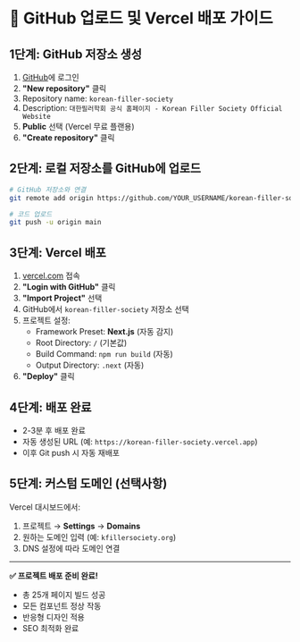 # 🚀 GitHub 업로드 및 Vercel 배포 가이드

## 1단계: GitHub 저장소 생성

1. [GitHub](https://github.com)에 로그인
2. **"New repository"** 클릭 
3. Repository name: `korean-filler-society`
4. Description: `대한필러학회 공식 홈페이지 - Korean Filler Society Official Website`
5. **Public** 선택 (Vercel 무료 플랜용)
6. **"Create repository"** 클릭

## 2단계: 로컬 저장소를 GitHub에 업로드

```bash
# GitHub 저장소와 연결
git remote add origin https://github.com/YOUR_USERNAME/korean-filler-society.git

# 코드 업로드
git push -u origin main
```

## 3단계: Vercel 배포

1. [vercel.com](https://vercel.com) 접속
2. **"Login with GitHub"** 클릭
3. **"Import Project"** 선택
4. GitHub에서 `korean-filler-society` 저장소 선택
5. 프로젝트 설정:
   - Framework Preset: **Next.js** (자동 감지)
   - Root Directory: `/` (기본값)
   - Build Command: `npm run build` (자동)
   - Output Directory: `.next` (자동)
6. **"Deploy"** 클릭

## 4단계: 배포 완료

- 2-3분 후 배포 완료
- 자동 생성된 URL (예: `https://korean-filler-society.vercel.app`)
- 이후 Git push 시 자동 재배포

## 5단계: 커스텀 도메인 (선택사항)

Vercel 대시보드에서:
1. 프로젝트 → **Settings** → **Domains**
2. 원하는 도메인 입력 (예: `kfillersociety.org`)
3. DNS 설정에 따라 도메인 연결

---

**✅ 프로젝트 배포 준비 완료!**
- 총 25개 페이지 빌드 성공
- 모든 컴포넌트 정상 작동
- 반응형 디자인 적용
- SEO 최적화 완료